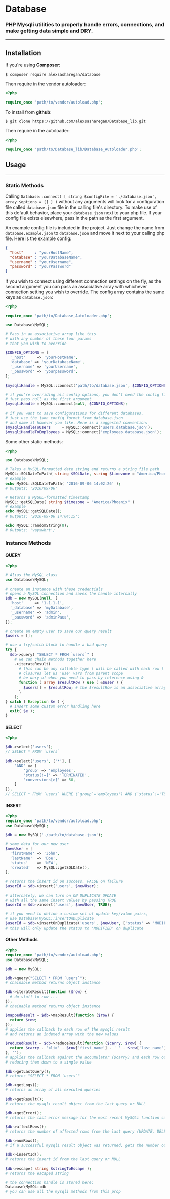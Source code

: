 # Database

### PHP Mysqli utilities to properly handle errors, connections, and make getting data simple and DRY.

- - - -


## Installation

If you're using **Composer**:

```shell
$ composer require alexsasharegan/database
```

Then require in the vendor autoloader:
```php
<?php

require_once 'path/to/vendor/autoload.php';
```

To install from **github**:

```shell
$ git clone https://github.com/alexsasharegan/Database_lib.git
```

Then require in the autoloader:

```php
<?php

require_once 'path/to/Database_lib/Database_Autoloader.php';
```

## Usage

- - - -

### Static Methods

Calling `Database::connect( [ string $configFile = './database.json', array $options = [] ] )` without any arguments will look for a configuration file called `database.json` file in the calling file's directory. To make use of this default behavior, place your `database.json` next to your php file. If your config file exists elsewhere, pass in the path as the first argument.

An example config file is included in the project. Just change the name from `database.example.json` to `database.json` and move it next to your calling php file. Here is the example config:

```json
{
  "host"     : "yourHostName",
  "database" : "yourDatabaseName",
  "username" : "yourUsername",
  "password" : "yourPassword"
}
```

If you wish to connect using different connection settings on the fly, as the second argument you can pass an associative array with whichever connection setting you wish to override. The config array contains the same keys as `database.json`:

```php
<?php

require_once 'path/to/Database_Autoloader.php';

use Database\MySQL;

# Pass in an associative array like this
# with any number of these four params
# that you wish to override

$CONFIG_OPTIONS = [
  '_host'     => 'yourHostName',
  'database' => 'yourDatabaseName',
  '_username' => 'yourUsername',
  '_password' => 'yourpassword',
];

$mysqliHandle = MySQL::connect('path/to/database.json', $CONFIG_OPTIONS);

# if you're overriding all config options, you don't need the config file
# just pass null as the first argument
$mysqliHandle = MySQL::connect(null, $CONFIG_OPTIONS);

# if you want to save configurations for different databases,
# just use the json config format from database.json
# and name it however you like. Here is a suggested convention:
$mysqliHandleToUsers     = MySQL::connect('users.database.json');
$mysqliHandleToEmployees = MySQL::connect('employees.database.json');
```

Some other static methods:

```php
<?php

use Database\MySQL;

# Takes a MySQL-formatted date string and returns a string file path
MySQL::SQLDateToPath( string $SQLDate, string $timezone = "America/Phoenix" )
# example
echo MySQL::SQLDateToPath( '2016-09-06 14:02:26' );
# Outputs: '2016/09/06'

# Returns a MySQL-formatted timestamp
MySQL::getSQLDate( string $timezone = "America/Phoenix" )
# example
echo MySQL::getSQLDate();
# Outputs: '2016-09-06 14:04:15';

echo MySQL::randomString(8);
# Outputs: 'vayxwhrt';
```

### Instance Methods

#### QUERY

```php
<?php

# Alias the MySQL class
use Database\MySQL;

# create an instance with these credentials
# opens a MySQL connection and saves the handle internally
$db = new MySQL(null, [
  'host'     => '1.1.1.1',
  '_database' => 'myDatabase',
  '_username' => 'admin',
  '_password' => 'adminPass',
]);

# create an empty user to save our query result
$users = [];

# use a try/catch block to handle a bad query
try {
  $db->query( "SELECT * FROM `users`" )
    # we can chain methods together here
    ->iterateResult(
      # this can be any callable type ( will be called with each row )
      # closures let us 'use' vars from parent scope
      # be wary of when you need to pass by reference using &
      function ( array $resultRow ) use ( &$user ) {
        $users[] = $resultRow; # the $resultRow is an associative array
      }
    );
} catch ( Exception $e ) {
  # insert some custom error handling here
  exit( $e );
}
```

#### SELECT

```php
<?php

$db->select('users');
// SELECT * FROM `users`

$db->select('users', ['*'], [
	'AND' => [
		'group' => 'employees',
		'status[!=]' => 'TERMINATED',
		'conversions[>]' => 50,
	]
]);
// SELECT * FROM `users` WHERE (`group`='employees') AND (`status`!='TERMINATED') AND (`conversions`>50)
```

#### INSERT

```php
<?php
require_once 'path/to/vendor/autoload.php';
use Database\MySQL;

$db = new MySQL('./path/to/database.json');

# some data for our new user
$newUser = [
  'firstName' => 'John',
  'lastName'  => 'Doe',
  'status'    => 'NEW',
  'created'   => MySQL::getSQLDate(),
];

# returns the insert id on success, FALSE on failure
$userId = $db->insert('users', $newUser);

# alternately, we can turn on ON DUPLICATE UPDATE
# with all the same insert values by passing TRUE
$userId = $db->insert('users', $newUser, TRUE);

# if you need to define a custom set of update key/value pairs,
# use Database\MySQL::insertOnDuplicate
$userId = $db->insertOnDuplicate('users', $newUser, ['status' => 'MODIFIED']);
# this will only update the status to 'MODIFIED' on duplicate
```

#### Other Methods

```php
<?php
require_once 'path/to/vendor/autoload.php';
use Database\MySQL;

$db = new MySQL;

$db->query("SELECT * FROM `users`");
# chainable method returns object instance

$db->iterateResult(function ($row) {
  # do stuff to row ...
});
# chainable method returns object instance

$mappedResult = $db->mapResult(function ($row) {
  return $row;
});
# applies the callback to each row of the mysqli result  
# and returns an indexed array with the new values

$reducedResult = $db->reduceResult(function ($carry, $row) {
  return $carry . '<li>' . $row['first_name'] . ' ' . $row['last_name'] . '</li>'; 
}, '');
# applies the callback against the accumulator ($carry) and each row of the mysqli result
# reducing them down to a single value

$db->getLastQuery();
# returns "SELECT * FROM `users`"

$db->getLogs();
# returns an array of all executed queries

$db->getResult();
# returns the mysqli result object from the last query or NULL

$db->getError();
# returns the last error message for the most recent MySQLi function call that can succeed or fail

$db->affectRows();
# returns the number of affected rows from the last query (UPDATE, DELETE)

$db->numRows();
# if a successful mysqli result object was returned, gets the number of rows in the result set 

$db->insertId();
# returns the insert id from the last query or NULL

$db->escape( string $stringToEscape );
# returns the escaped string

# the connection handle is stored here:
Database\MySQL::db
# you can use all the mysqli methods from this prop

```

